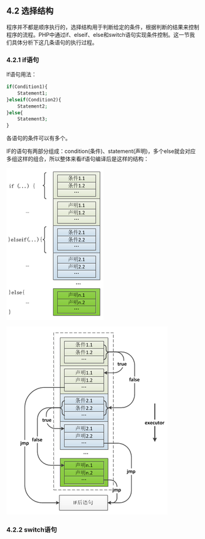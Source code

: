 ## 4.2 选择结构
程序并不都是顺序执行的，选择结构用于判断给定的条件，根据判断的结果来控制程序的流程。PHP中通过if、elseif、else和switch语句实现条件控制。这一节我们具体分析下这几条语句的执行过程。

### 4.2.1 if语句
If语句用法：
```php
if(Condition1){
    Statement1;
}elseif(Condition2){
    Statement2;
}else{
    Statement3;
}
```
各语句的条件可以有多个。

IF的语句有两部分组成：condition(条件)、statement(声明)，多个else就会对应多组这样的组合，所以整体来看if语句编译后是这样的结构：

![](../img/if.png)

![](../img/if_run.png)

### 4.2.2 switch语句

